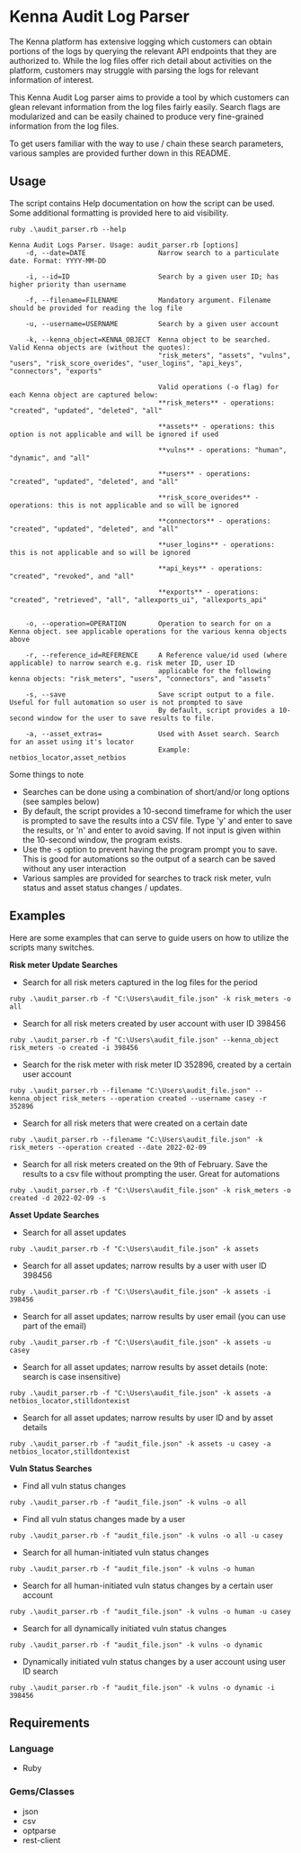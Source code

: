 # Kenna Audit Log Parser
The Kenna platform has extensive logging which customers can obtain portions of the logs by querying the relevant API endpoints that they are authorized to. 
While the log files offer rich detail about activities on the platform, customers may struggle with parsing the logs for relevant information of interest. 

This Kenna Audit Log parser aims to provide a tool by which customers can glean relevant information from the log files fairly easily. 
Search flags are modularized and can be easily chained to produce very fine-grained information from the log files. 

To get users familiar with the way to use / chain these search parameters, various samples are provided further down in this README.  


## Usage
The script contains Help documentation on how the script can be used. Some additional formatting is provided here to aid visibility.

```
ruby .\audit_parser.rb --help

Kenna Audit Logs Parser. Usage: audit_parser.rb [options]
    -d, --date=DATE                  Narrow search to a particulate date. Format: YYYY-MM-DD
    
    -i, --id=ID                      Search by a given user ID; has higher priority than username
    
    -f, --filename=FILENAME          Mandatory argument. Filename should be provided for reading the log file
    
    -u, --username=USERNAME          Search by a given user account
    
    -k, --kenna_object=KENNA_OBJECT  Kenna object to be searched. Valid Kenna objects are (without the quotes):
                                     "risk_meters", "assets", "vulns", "users", "risk_score_overides", "user_logins", "api_keys", "connectors", "exports"
                                     
                                     Valid operations (-o flag) for each Kenna object are captured below:
                                     **risk_meters** - operations: "created", "updated", "deleted", "all"
                                     
                                     **assets** - operations: this option is not applicable and will be ignored if used
                                     
                                     **vulns** - operations: "human", "dynamic", and "all"
                                     
                                     **users** - operations: "created", "updated", "deleted", and "all"
                                     
                                     **risk_score_overides** - operations: this is not applicable and so will be ignored
                                     
                                     **connectors** - operations: "created", "updated", "deleted", and "all"
                                     
                                     **user_logins** - operations: this is not applicable and so will be ignored
                                     
                                     **api_keys** - operations: "created", "revoked", and "all"
                                     
                                     **exports** - operations: "created", "retrieved", "all", "allexports_ui", "allexports_api"
                                     
                                     
    -o, --operation=OPERATION        Operation to search for on a Kenna object. see applicable operations for the various kenna objects above
    
    -r, --reference_id=REFERENCE     A Reference value/id used (where applicable) to narrow search e.g. risk meter ID, user ID
                                     applicable for the following kenna objects: "risk_meters", "users", "connectors", and "assets"
                                     
    -s, --save                       Save script output to a file. Useful for full automation so user is not prompted to save
                                     By default, script provides a 10-second window for the user to save results to file.
                                     
    -a, --asset_extras=              Used with Asset search. Search for an asset using it's locator
                                     Example: netbios_locator,asset_netbios

```

Some things to note
- Searches can be done using a combination of short/and/or long options (see samples below)
- By default, the script provides a 10-second timeframe for which the user is prompted to save the results into a CSV file. Type 'y' and enter to save the results, or 'n' and enter to avoid saving. If not input is given within the 10-second window, the program exists. 
- Use the -s option to prevent having the program prompt you to save. This is good for automations so the output of a search can be saved without any user interaction
- Various samples are provided for searches to track risk meter, vuln status and asset status changes / updates. 



## Examples
Here are some examples that can serve to guide users on how to utilize the scripts many switches. 


**Risk meter Update Searches**

- Search for all risk meters captured in the log files for the period

`ruby .\audit_parser.rb -f "C:\Users\audit_file.json" -k risk_meters -o all`


- Search for all risk meters created by user account with user ID 398456

`ruby .\audit_parser.rb -f "C:\Users\audit_file.json" --kenna_object risk_meters -o created -i 398456`


- Search for the risk meter with risk meter ID 352896, created by a certain user account

`ruby .\audit_parser.rb --filename "C:\Users\audit_file.json" --kenna_object risk_meters --operation created --username casey -r 352896`


- Search for all risk meters that were created on a certain date

`ruby .\audit_parser.rb --filename "C:\Users\audit_file.json" -k risk_meters --operation created --date 2022-02-09`


- Search for all risk meters created on the 9th of February. Save the results to a csv file without prompting the user. Great for automations

`ruby .\audit_parser.rb -f "C:\Users\audit_file.json" -k risk_meters -o created -d 2022-02-09 -s`



**Asset Update Searches**

- Search for all asset updates

`ruby .\audit_parser.rb -f "C:\Users\audit_file.json" -k assets`


- Search for all asset updates; narrow results by a user with user ID 398456

`ruby .\audit_parser.rb -f "C:\Users\audit_file.json" -k assets -i 398456`


- Search for all asset updates; narrow results by user email (you can use part of the email)

`ruby .\audit_parser.rb -f "C:\Users\audit_file.json" -k assets -u casey`


- Search for all asset updates; narrow results by asset details (note: search is case insensitive)

`ruby .\audit_parser.rb -f "C:\Users\audit_file.json" -k assets -a netbios_locator,stilldontexist`


- Search for all asset updates; narrow results by user ID and by asset details

`ruby .\audit_parser.rb -f "audit_file.json" -k assets -u casey -a netbios_locator,stilldontexist`



**Vuln Status Searches**

- Find all vuln status changes

`ruby .\audit_parser.rb -f "audit_file.json" -k vulns -o all`


- Find all vuln status changes made by a user 

`ruby .\audit_parser.rb -f "audit_file.json" -k vulns -o all -u casey`


- Search for all human-initiated vuln status changes

`ruby .\audit_parser.rb -f "audit_file.json" -k vulns -o human`


- Search for all human-initiated vuln status changes by a certain user account

`ruby .\audit_parser.rb -f "audit_file.json" -k vulns -o human -u casey`


- Search for all dynamically initiated vuln status changes

`ruby .\audit_parser.rb -f "audit_file.json" -k vulns -o dynamic`


- Dynamically initiated vuln status changes by a user account using user ID search

`ruby .\audit_parser.rb -f "audit_file.json" -k vulns -o dynamic -i 398456`



## Requirements
### Language
- Ruby

### Gems/Classes
- json
- csv
- optparse
- rest-client

